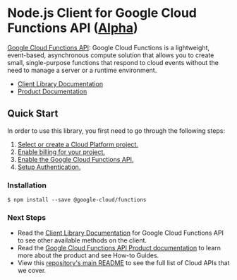 # Node.js Client for Google Cloud Functions API ([Alpha](https://github.com/GoogleCloudPlatform/google-cloud-node#versioning))

[Google Cloud Functions API][Product Documentation]:
Google Cloud Functions is a lightweight, event-based, asynchronous compute
solution that allows you to create small, single-purpose functions that respond
to cloud events without the need to manage a server or a runtime environment.
- [Client Library Documentation][]
- [Product Documentation][]

## Quick Start
In order to use this library, you first need to go through the following
steps:

1. [Select or create a Cloud Platform project.](https://console.cloud.google.com/project)
2. [Enable billing for your project.](https://cloud.google.com/billing/docs/how-to/modify-project#enable_billing_for_a_project)
3. [Enable the Google Cloud Functions API.](https://console.cloud.google.com/apis/library/functions.googleapis.com)
4. [Setup Authentication.](https://googlecloudplatform.github.io/google-cloud-node/#/docs/google-cloud/master/guides/authentication)

### Installation
```
$ npm install --save @google-cloud/functions
```

### Next Steps
- Read the [Client Library Documentation][] for Google Cloud Functions API
  to see other available methods on the client.
- Read the [Google Cloud Functions API Product documentation][Product Documentation]
  to learn more about the product and see How-to Guides.
- View this [repository's main README](https://github.com/GoogleCloudPlatform/google-cloud-node/blob/master/README.md)
  to see the full list of Cloud APIs that we cover.

[Client Library Documentation]: https://googlecloudplatform.github.io/google-cloud-node/#/docs/functions
[Product Documentation]: https://cloud.google.com/functions